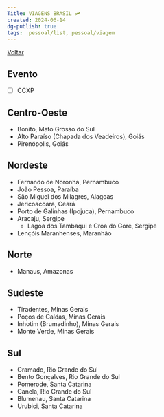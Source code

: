 ```yaml
---
Title: VIAGENS BRASIL 🛩
created: 2024-06-14
dg-publish: true
tags:  pessoal/list, pessoal/viagem
---
```

[Voltar](1.LIFE/index)
## Evento
- [ ] CCXP
## Centro-Oeste
- Bonito, Mato Grosso do Sul
- Alto Paraíso (Chapada dos Veadeiros), Goiás
- Pirenópolis, Goiás
## Nordeste
- Fernando de Noronha, Pernambuco
- João Pessoa, Paraíba
- São Miguel dos Milagres, Alagoas
- Jericoacoara, Ceará
- Porto de Galinhas (Ipojuca), Pernambuco
- Aracaju, Sergipe
	- Lagoa dos Tambaqui e Croa do Gore, Sergipe
- Lençóis Maranhenses, Maranhão
## Norte
- Manaus, Amazonas
## Sudeste
- Tiradentes, Minas Gerais
- Poços de Caldas, Minas Gerais
- Inhotim (Brumadinho), Minas Gerais
- Monte Verde, Minas Gerais
## Sul
- Gramado, Rio Grande do Sul
- Bento Gonçalves, Rio Grande do Sul
- Pomerode, Santa Catarina
- Canela, Rio Grande do Sul
- Blumenau, Santa Catarina
- Urubici, Santa Catarina